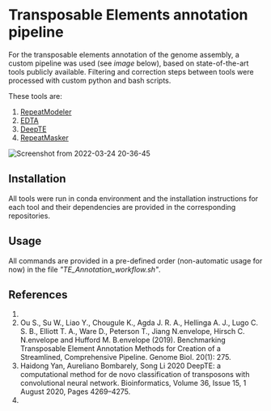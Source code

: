 # Transposable Elements annotation pipeline

For the transposable elements annotation of the genome assembly, a custom pipeline was used (see *image* below), based on state-of-the-art tools publicly available. Filtering and correction steps between tools were processed with custom python and bash scripts.

These tools are:

1. [RepeatModeler](https://github.com/Dfam-consortium/RepeatModeler)
2. [EDTA](https://github.com/oushujun/EDTA)
3. [DeepTE](https://github.com/LiLabAtVT/DeepTE)
4. [RepeatMasker](http://www.repeatmasker.org)


![Screenshot from 2022-03-24 20-36-45](https://user-images.githubusercontent.com/77507999/159987168-99681bf0-39ca-490e-ac35-f491de8dac45.png)

## Installation
All tools were run in conda environment and the installation instructions for each tool and their dependencies are provided in the corresponding repositories.

## Usage
All commands are provided in a pre-defined order (non-automatic usage for now) in the file *"TE_Annotation_workflow.sh"*.

## References
1.
2. Ou S., Su W., Liao Y., Chougule K., Agda J. R. A., Hellinga A. J., Lugo C. S. B., Elliott T. A., Ware D., Peterson T., Jiang N.envelope, Hirsch C. N.envelope and Hufford M. B.envelope (2019). Benchmarking Transposable Element Annotation Methods for Creation of a Streamlined, Comprehensive Pipeline. Genome Biol. 20(1): 275.
3. Haidong Yan, Aureliano Bombarely, Song Li 2020 DeepTE: a computational method for de novo classification of transposons with convolutional neural network. Bioinformatics, Volume 36, Issue 15, 1 August 2020, Pages 4269–4275.
4. 
